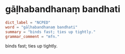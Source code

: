 # gāḷhabandhanaṃ bandhati

``` toml
dict_label = "NCPED"
word = "gāḷhabandhanaṃ bandhati"
summary = "binds fast; ties up tightly."
grammar_comment = "mfn."
```

binds fast; ties up tightly.

